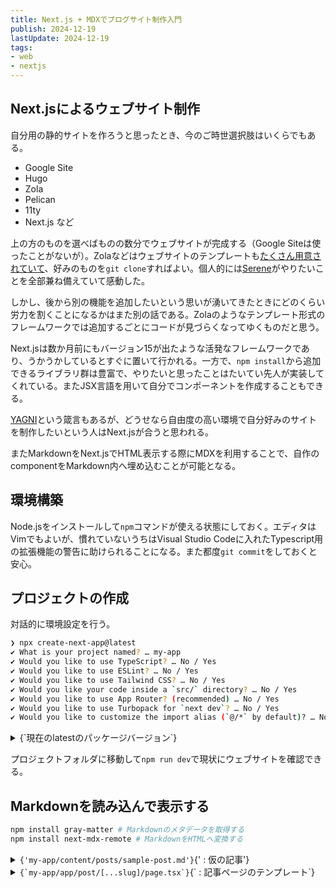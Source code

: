 ```yaml
---
title: Next.js + MDXでブログサイト制作入門
publish: 2024-12-19
lastUpdate: 2024-12-19
tags:
- web
- nextjs
---
```


## Next.jsによるウェブサイト制作

自分用の静的サイトを作ろうと思ったとき、今のご時世選択肢はいくらでもある。
- Google Site
- Hugo
- Zola
- Pelican
- 11ty
- Next.js    など

上の方のものを選べばものの数分でウェブサイトが完成する（Google Siteは使ったことがないが）。Zolaなどはウェブサイトのテンプレートも[たくさん用意されていて](https://www.getzola.org/themes/)、好みのものを`git clone`すればよい。個人的には[Serene](https://www.getzola.org/themes/serene/)がやりたいことを全部兼ね備えていて感動した。

しかし、後から別の機能を追加したいという思いが湧いてきたときにどのくらい労力を割くことになるかはまた別の話である。Zolaのようなテンプレート形式のフレームワークでは追加するごとにコードが見づらくなってゆくものだと思う。

Next.jsは数か月前にもバージョン15が出たような活発なフレームワークであり、うかうかしているとすぐに置いて行かれる。一方で、`npm install`から追加できるライブラリ群は豊富で、やりたいと思ったことはたいてい先人が実装してくれている。またJSX言語を用いて自分でコンポーネントを作成することもできる。

[YAGNI](https://ja.wikipedia.org/wiki/YAGNI)という箴言もあるが、どうせなら自由度の高い環境で自分好みのサイトを制作したいという人はNext.jsが合うと思われる。

またMarkdownをNext.jsでHTML表示する際にMDXを利用することで、自作のcomponentをMarkdown内へ埋め込むことが可能となる。

## 環境構築

Node.jsをインストールして`npm`コマンドが使える状態にしておく。エディタはVimでもよいが、慣れていないうちはVisual Studio Codeに入れたTypescript用の拡張機能の警告に助けられることになる。また都度`git commit`をしておくと安心。

## プロジェクトの作成

対話的に環境設定を行う。
```sh
❯ npx create-next-app@latest
✔ What is your project named? … my-app
✔ Would you like to use TypeScript? … No / Yes
✔ Would you like to use ESLint? … No / Yes
✔ Would you like to use Tailwind CSS? … No / Yes
✔ Would you like your code inside a `src/` directory? … No / Yes
✔ Would you like to use App Router? (recommended) … No / Yes
✔ Would you like to use Turbopack for `next dev`? … No / Yes
✔ Would you like to customize the import alias (`@/*` by default)? … No / Yes
```

<details><summary>{`現在のlatestのパッケージバージョン`}</summary>
```json
{
  "name": "my-app",
  "version": "0.1.0",
  "private": true,
  "scripts": {
    "dev": "next dev --turbopack",
    "build": "next build",
    "start": "next start",
    "lint": "next lint"
  },
  "dependencies": {
    "react": "^19.0.0",
    "react-dom": "^19.0.0",
    "next": "15.1.1"
  },
  "devDependencies": {
    "typescript": "^5",
    "@types/node": "^20",
    "@types/react": "^19",
    "@types/react-dom": "^19",
    "postcss": "^8",
    "tailwindcss": "^3.4.1",
    "eslint": "^9",
    "eslint-config-next": "15.1.1",
    "@eslint/eslintrc": "^3"
  }
}
```
</details>

プロジェクトフォルダに移動して`npm run dev`で現状にウェブサイトを確認できる。


## Markdownを読み込んで表示する

```sh
npm install gray-matter # Markdownのメタデータを取得する
npm install next-mdx-remote # MarkdownをHTMLへ変換する
```


<details><summary><code>{'my-app/content/posts/sample-post.md'}</code>{' : 仮の記事'}</summary>
```md
---
title: Sample Post
category: category
---

## Paragraph

This is a paragraph.

## List

- item 1
- item 2
- item 3

## Table

| Name  | Age |
| ----- | --- |
| Alice | 20  |
| Bob   | 25  |
| Carol | 30  |

## Quote

> This is a quote.

## Task List

- [x] task 1
- [ ] task 2
- [ ] task 3
```

冒頭のYAMLにメタ情報を記載する。MDXからこのMarkdownを読み込むことを考えて、HTML要素を埋め込む際は`` <code>{`int i = 0;`}</code> ``のように内部を`` {` ``と`` `} ``で囲む。
</details>

<details><summary><code>{`my-app/libs/post.ts`}</code>{` : 記事を取得するための関数群`}</summary>
```ts
import { readFileSync, readdirSync } from "fs";
import path from "path";
import matter from "gray-matter";

// MDXファイルのディレクトリ
const POSTS_PATH = path.join(process.cwd(), "content/posts");

// ファイル名（slug）の一覧を取得
export function GetAllPostSlugs() {
  const postFilePaths = readdirSync(POSTS_PATH).filter((path) =>
    /\.md?$/.test(path)
  );
  return postFilePaths.map((path) => {
    const slug = path.replace(/\.md?$/, "");
    return slug;
  });
}

// slugからファイルの中身を取得
export function GetPostBySlug(slug: string) {
  const markdown = readFileSync(path.join(POSTS_PATH, `${slug}.md`), "utf8");

  const { content, data } = matter(markdown);
  return {
    content,
    data,
  };
}
```
</details>

<details><summary><code>{`my-app/app/post/[...slug]/page.tsx`}</code>{` : 記事ページのテンプレート`}</summary>
```tsx
import { GetAllPostSlugs, GetPostBySlug } from "@/libs/post";
import { MDXRemote } from "next-mdx-remote/rsc";

interface PostPageProps {
  params: Promise<{
    slug: string;
  }>;
}

export async function generateStaticParams() {
  const slugs = GetAllPostSlugs();
  return slugs.map((slug) => ({ params: { slug } }));
}

export default async function PostPage(props: PostPageProps) {
  const params = await props.params;
  const { content, data } = GetPostBySlug(params.slug);

  return (
    <div>
      <h1>{data.title}</h1>
      <p>{data.category}</p>
      <div>
        <MDXRemote source={content} />
      </div>
    </div>
  );
}

```
</details>

以上のファイルを追加して`npm run dev`を実行し、`localhost:3000/post/sample-post`へアクセスすればMarkdownを一応取得できていることが確認できる。しかし見た目がひどい。

## 見た目を整える

```sh
npm install remark-gfm # GitHubに固有のMarkdown記法を解釈する
npm install -D @tailwindcss/typography # 記事に適した見た目に整えるCSS群
```
細かいCSSの設定をしたければ[tailwindlabs/tailwindcss-typography](https://github.com/tailwindlabs/tailwindcss-typography)を見よ。


<details><summary><code>{`my-app/tailwind.config.ts`}</code></summary>
```ts
import type { Config } from "tailwindcss";

export default {
  content: [
    "./pages/**/*.{js,ts,jsx,tsx,mdx}",
    "./components/**/*.{js,ts,jsx,tsx,mdx}",
    "./app/**/*.{js,ts,jsx,tsx,mdx}",
  ],
  theme: {
    extend: {
      colors: {
        background: "var(--background)",
        foreground: "var(--foreground)",
      },
    },
  },
  plugins: [require("@tailwindcss/typography")], // 追加
} satisfies Config;
```
</details>

<details><summary><code>{`my-app/app/post/[...slug]/page.tsx`}</code></summary>
```tsx
import { GetAllPostSlugs, GetPostBySlug } from "@/libs/post";
import { MDXRemote } from "next-mdx-remote/rsc";
import remarkGfm from "remark-gfm";

interface PostPageProps {
  params: Promise<{
    slug: string;
  }>;
}

export async function generateStaticParams() {
  const slugs = GetAllPostSlugs();
  return slugs.map((slug) => ({ params: { slug } }));
}

export default async function PostPage(props: PostPageProps) {
  const options = {
    mdxOptions: {
      remarkPlugins: [remarkGfm],
    },
  };
  const params = await props.params;
  const { content, data } = GetPostBySlug(params.slug);

  return (
    <main className="min-h-screen min-w-screen">
      <div className="py-16 w-[32rem] mx-auto">
        <h1 className="font-bold text-4xl">{data.title}</h1>
        <p className="italic mb-8">{data.category}</p>
        <div className="prose mx-auto">
          <MDXRemote source={content} options={options} />
        </div>
      </div>
    </main>
  );
}
```
</details>

<details><summary><code>{`my-app/app/globals.css`}</code></summary>
```css
@tailwind base;
@tailwind components;
@tailwind utilities;

:root {
  --background: #ffffff;
  --foreground: #171717;
}

@media (prefers-color-scheme: dark) {
  :root {
    --background: #0a0a0a;
    --foreground: #ededed;
  }
}
```
</details>

<details><summary><code>{`my-app/app/page.tsx`}</code></summary>
```tsx
import Link from "next/link";

export default function Home() {
  return (
    <main className="w-full text-center">
      <Link href="post/sample-post">sample post</Link>
    </main>
  );
}
```
</details>

`npm run dev`が通っても実際にGitHub Pagesなどに配置する段になってエラーが起こることがあるので`npm run build`が通ることまで確認してから`git commit`する。

## フォントを設定する

Next.jsではGoogle Fontsを高速に表示する機能が提供されている。

<details><summary><code>{`my-app/app/layout.tsx`}</code></summary>
```tsx
import type { Metadata } from "next";
import { Noto_Sans_JP, Kosugi_Maru, Nunito } from "next/font/google";

import "./globals.css";

const noto_sans = Noto_Sans_JP({
  subsets: ["latin"],
  variable: "--font-noto-sans"
});
const kosugi_maru = Kosugi_Maru({
  weight: "400",
  subsets: ["latin"],
  variable: "--font-kosugi-maru"
});
const nunito = Nunito({
  subsets: ["latin"],
  variable: "--font-nunito"
});

export const metadata: Metadata = {
  title: "Create Next App",
  description: "Generated by create next app",
};

export default function RootLayout({
  children,
}: Readonly<{
  children: React.ReactNode;
}>) {
  return (
    <html lang="en">
      <body className={`
        ${noto_sans.variable}
        ${kosugi_maru.variable}
        ${nunito.variable} antialiased`} >
        {children}
      </body>
    </html>
  );
}
```
</details>

<details><summary><code>{`my-app/tailwind.config.ts`}</code></summary>
```ts
import type { Config } from "tailwindcss";

export default {
  content: [
    "./pages/**/*.{js,ts,jsx,tsx,mdx}",
    "./components/**/*.{js,ts,jsx,tsx,mdx}",
    "./app/**/*.{js,ts,jsx,tsx,mdx}",
  ],
  theme: {
    extend: {
      fontFamily: {
        "noto-sans": ['var(--font-noto-sans)'],
        "system": ['var(--font-nunito)', 'var(--font-kosugi-maru)', 'sans-serif'],
      },
      colors: {
        background: "var(--background)",
        foreground: "var(--foreground)",
      },
    },
  },
  plugins: [require("@tailwindcss/typography")],
} satisfies Config;
```
</details>

<details><summary><code>{`my-app/app/post/[...slug]/page.tsx`}</code></summary>
```tsx
import { GetAllPostSlugs, GetPostBySlug } from "@/libs/post";
import { MDXRemote } from "next-mdx-remote/rsc";
import remarkGfm from "remark-gfm";

interface PostPageProps {
  params: Promise<{
    slug: string;
  }>;
}

export async function generateStaticParams() {
  const slugs = GetAllPostSlugs();
  return slugs.map((slug) => ({ params: { slug } }));
}

export default async function PostPage(props: PostPageProps) {
  const options = {
    mdxOptions: {
      remarkPlugins: [remarkGfm],
    },
  };
  const params = await props.params;
  const { content, data } = GetPostBySlug(params.slug);

  return (
    <main className="min-h-screen min-w-screen">
      <div className="py-16 w-[32rem] mx-auto">
        <h1 className="font-bold text-4xl font-noto-sans">{data.title}</h1>
        <p className="italic mb-8 font-system">{data.category}</p>
        <div className="prose mx-auto font-noto-sans">
          <MDXRemote source={content} options={options} />
        </div>
      </div>
    </main>
  );
}
```
</details>


## 記事一覧を表示する

各記事の項目を表示するカードをコンポーネントとして作成する。

<details><summary><code>{`my-app/components/post-card.tsx`}</code></summary>
```tsx
'use client';

import { Post } from "@/types/post";
import Link from "next/link";


function PostCard({
  post,
}: { post: Post }) {
  return (
    <Link
      href={`post/${post.slug}`}
      className="
        no-underline w-full bg-[#fefefe] text-[#324e73] rounded-md
        shadow-[0_1px_0px_2px_rgba(128,167,180,1)] overflow-hidden"
    >
      <h2 className="
        ml-6 mt-4
        font-semibold font-[family-name:var(--font-noto-sans)]
        text-lg md:text-xl"
      >
        {post.data.title}
      </h2>
      <div className="
        m-0 pl-6 pt-1 pb-2
        flex justify-start gap-2
        font-[family-name:var(--font-kosugi-maru)] font-[400]
        text-gray-400 text-sm italic"
      >
        <div>
          <span className="pr-1">投稿日</span>{post.data.publish.toISOString().split('T')[0]}
          <span className="pl-2 pr-1">» 最終更新日</span>{post.data.lastUpdate.toISOString().split('T')[0]}
        </div>
      </div>
    </Link>
  )
}

export default PostCard;
```
</details>

<details><summary><code>{`my-app/types/post.d.ts`}</code></summary>
```ts
export type Post = {
  slug: string,
  content: string,
  data: {
    [key: string]: any,
  }
}
```
</details>

また、記事一覧を取得する関数を定義する。

<details><summary><code>{`my-app/libs/post.ts`}</code></summary>
```tsx
import { readFileSync, readdirSync } from "fs";
import path from "path";
import matter from "gray-matter";

// MDXファイルのディレクトリ
const POSTS_PATH = path.join(process.cwd(), "content/posts");

// ファイル名（slug）の一覧を取得
export function GetAllPostSlugs() {
  const postFilePaths = readdirSync(POSTS_PATH).filter((path) =>
    /\.md?$/.test(path)
  );
  return postFilePaths.map((path) => {
    const slug = path.replace(/\.md?$/, "");
    return slug;
  });
}

// slugからファイルの中身を取得
export function GetPostBySlug(slug: string) {
  const markdown = readFileSync(path.join(POSTS_PATH, `${slug}.md`), "utf8");

  const { content, data } = matter(markdown);
  return {
    content,
    data,
  };
}

export function GetAllPosts() {
  const slugs = GetAllPostSlugs();
  const posts = slugs.map((slug) => {
    const markdown = readFileSync(path.join(POSTS_PATH, `${slug}.md`), 'utf8');

    const { content, data } = matter(markdown);
    return {
      slug,
      content,
      data,
    };
  });

  const sortedPosts = posts.sort((a, b) => {
    const dateA = new Date(a.data.publish);
    const dateB = new Date(b.data.publish);
    return dateB.getTime() - dateA.getTime();
  })

  return sortedPosts;
}
```
</details>

作ったコンポーネントと関数を利用して一覧を表示する。

<details><summary><code>{`my-app/app/page.tsx`}</code></summary>
```tsx
import { GetAllPosts } from "@/libs/post";
import PostCard from "@/components/post-card";

export default function Home() {
  const posts = GetAllPosts();
  return (
    <main className="min-h-screen min-w-max m-0 pb-12 bg-[#a0bac8]">
      <div className="
        z-0 fixed top-0 left-0 right-0
        pt-4 pb-2 w-full
        bg-[#fefefe] shadow-[0_1px_1px_1px_rgba(0,0,0,0.3)]
        text-center text-[#112b45] text-2xl font-system
        underline underline-offset-[12px] decoration-4 decoration-yellow-300"
      >
        記事一覧
      </div>
      <div className="
        pb-16 pt-20 px-16 mx-auto
        w-full md:w-[48rem]
        flex flex-col gap-3 items-center"
      >
        {posts.map((post) => (
          <PostCard key={post.slug} post={post} />
        ))}
      </div>
    </main>
  );
}
```
</details>

ついでに記事も適当な内容にする。

<details><summary><code>{`my-app/content/posts/sample-post.md`}</code></summary>
````md
---
title: Next.js + MDXでブログサイト制作入門
publish: 2024-12-19
lastUpdate: 2024-12-19
tags:
- web
- nextjs
---

## Next.jsによるウェブサイト制作

自分用の静的サイトを作ろうと思ったとき、今のご時世選択肢はいくらでもある。
- Google Site
- Hugo
- Zola
- Pelican
- 11ty
- Next.js    など

上の方のものを選べばものの数分でウェブサイトが完成する（Google Siteは使ったことがないが）。Zolaなどはウェブサイトのテンプレートも[たくさん用意されていて](https://www.getzola.org/themes/)、好みのものを`git clone`すればよい。個人的には[Serene](https://www.getzola.org/themes/serene/)がやりたいことを全部兼ね備えていて感動した。

しかし、後から別の機能を追加したいという思いが湧いてきたときにどのくらい労力を割くことになるかはまた別の話である。Zolaのようなテンプレート形式のフレームワークでは追加するごとにコードが見づらくなってゆくものだと思う。

Next.jsは数か月前にもバージョン15が出たような活発なフレームワークであり、うかうかしているとすぐに置いて行かれる。一方で、`npm install`から追加できるライブラリ群は豊富で、やりたいと思ったことはたいてい先人が実装してくれている。またJSX言語を用いて自分でコンポーネントを作成することもできる。

YAGNIという箴言もあるが、どうせなら自由度の高い環境で自分好みのサイトを制作したいという人はNext.jsが合うと思われる。

またMarkdownをNext.jsでHTML表示する際にMDXを利用することで、自作のcomponentをMarkdown内へ埋め込むことが可能となる。

## 環境構築

Node.jsをインストールして`npm`コマンドが使える状態にしておく。エディタはVimでもよいが、慣れていないうちはVisual Studio Codeに入れたTypescript用の拡張機能の警告に助けられることになる。また都度`git commit`をしておくと安心。

## プロジェクトの作成

対話的に環境設定を行う。
```sh
❯ npx create-next-app@latest
✔ What is your project named? … my-app
✔ Would you like to use TypeScript? … No / Yes
✔ Would you like to use ESLint? … No / Yes
✔ Would you like to use Tailwind CSS? … No / Yes
✔ Would you like your code inside a `src/` directory? … No / Yes
✔ Would you like to use App Router? (recommended) … No / Yes
✔ Would you like to use Turbopack for `next dev`? … No / Yes
✔ Would you like to customize the import alias (`@/*` by default)? … No / Yes
```

<details><summary>{`現在のlatestのパッケージバージョン`}</summary>
```json
{
  "name": "my-app",
  "version": "0.1.0",
  "private": true,
  "scripts": {
    "dev": "next dev --turbopack",
    "build": "next build",
    "start": "next start",
    "lint": "next lint"
  },
  "dependencies": {
    "react": "^19.0.0",
    "react-dom": "^19.0.0",
    "next": "15.1.1"
  },
  "devDependencies": {
    "typescript": "^5",
    "@types/node": "^20",
    "@types/react": "^19",
    "@types/react-dom": "^19",
    "postcss": "^8",
    "tailwindcss": "^3.4.1",
    "eslint": "^9",
    "eslint-config-next": "15.1.1",
    "@eslint/eslintrc": "^3"
  }
}
```
</details>

プロジェクトフォルダに移動して`npm run dev`で現状にウェブサイトを確認できる。


## Markdownを読み込んで表示する

```sh
npm install gray-matter # Markdownのメタデータを取得する
npm install next-mdx-remote # MarkdownをHTMLへ変換する
```


<details><summary><code>{'my-app/content/posts/sample-post.md'}</code>{' : 仮の記事'}</summary>
```md
---
title: Sample Post
category: category
---

## Paragraph

This is a paragraph.

## List

- item 1
- item 2
- item 3

## Table

| Name  | Age |
| ----- | --- |
| Alice | 20  |
| Bob   | 25  |
| Carol | 30  |

## Quote

> This is a quote.

## Task List

- [x] task 1
- [ ] task 2
- [ ] task 3
```

冒頭のYAMLにメタ情報を記載する。MDXからこのMarkdownを読み込むことを考えて、HTML要素を埋め込む際は`` <code>{`int i = 0;`}</code> ``のように内部を`` {` ``と`` `} ``で囲む。
</details>

<details><summary><code>{`my-app/libs/post.ts`}</code>{` : 記事を取得するための関数群`}</summary>
```ts
import { readFileSync, readdirSync } from "fs";
import path from "path";
import matter from "gray-matter";

// MDXファイルのディレクトリ
const POSTS_PATH = path.join(process.cwd(), "content/posts");

// ファイル名（slug）の一覧を取得
export function GetAllPostSlugs() {
  const postFilePaths = readdirSync(POSTS_PATH).filter((path) =>
    /\.md?$/.test(path)
  );
  return postFilePaths.map((path) => {
    const slug = path.replace(/\.md?$/, "");
    return slug;
  });
}

// slugからファイルの中身を取得
export function GetPostBySlug(slug: string) {
  const markdown = readFileSync(path.join(POSTS_PATH, `${slug}.md`), "utf8");

  const { content, data } = matter(markdown);
  return {
    content,
    data,
  };
}
```
</details>

<details><summary><code>{`my-app/app/post/[...slug]/page.tsx`}</code>{` : 記事ページのテンプレート`}</summary>
```tsx
import { GetAllPostSlugs, GetPostBySlug } from "@/libs/post";
import { MDXRemote } from "next-mdx-remote/rsc";

interface PostPageProps {
  params: Promise<{
    slug: string;
  }>;
}

export async function generateStaticParams() {
  const slugs = GetAllPostSlugs();
  return slugs.map((slug) => ({ params: { slug } }));
}

export default async function PostPage(props: PostPageProps) {
  const params = await props.params;
  const { content, data } = GetPostBySlug(params.slug);

  return (
    <div>
      <h1>{data.title}</h1>
      <p>{data.category}</p>
      <div>
        <MDXRemote source={content} />
      </div>
    </div>
  );
}

```
</details>

以上のファイルを追加して`npm run dev`を実行し、`localhost:3000/post/sample-post`へアクセスすればMarkdownを一応取得できていることが確認できる。しかし見た目がひどい。

## 見た目を整える

```sh
npm install remark-gfm # GitHubに固有のMarkdown記法を解釈する
npm install -D @tailwindcss/typography # 記事に適した見た目に整えるCSS群
```
細かいCSSの設定をしたければ[tailwindlabs/tailwindcss-typography](https://github.com/tailwindlabs/tailwindcss-typography)を見よ。


<details><summary><code>{`my-app/tailwind.config.ts`}</code></summary>
```ts
import type { Config } from "tailwindcss";

export default {
  content: [
    "./pages/**/*.{js,ts,jsx,tsx,mdx}",
    "./components/**/*.{js,ts,jsx,tsx,mdx}",
    "./app/**/*.{js,ts,jsx,tsx,mdx}",
  ],
  theme: {
    extend: {
      colors: {
        background: "var(--background)",
        foreground: "var(--foreground)",
      },
    },
  },
  plugins: [require("@tailwindcss/typography")], // 追加
} satisfies Config;
```
</details>

<details><summary><code>{`my-app/app/post/[...slug]/page.tsx`}</code></summary>
```tsx
import { GetAllPostSlugs, GetPostBySlug } from "@/libs/post";
import { MDXRemote } from "next-mdx-remote/rsc";
import remarkGfm from "remark-gfm";

interface PostPageProps {
  params: Promise<{
    slug: string;
  }>;
}

export async function generateStaticParams() {
  const slugs = GetAllPostSlugs();
  return slugs.map((slug) => ({ params: { slug } }));
}

export default async function PostPage(props: PostPageProps) {
  const options = {
    mdxOptions: {
      remarkPlugins: [remarkGfm],
    },
  };
  const params = await props.params;
  const { content, data } = GetPostBySlug(params.slug);

  return (
    <main className="min-h-screen min-w-screen">
      <div className="py-16 w-[32rem] mx-auto">
        <h1 className="font-bold text-4xl">{data.title}</h1>
        <p className="italic mb-8">{data.category}</p>
        <div className="prose mx-auto">
          <MDXRemote source={content} options={options} />
        </div>
      </div>
    </main>
  );
}
```
</details>

<details><summary><code>{`my-app/app/globals.css`}</code></summary>
```css
@tailwind base;
@tailwind components;
@tailwind utilities;

:root {
  --background: #ffffff;
  --foreground: #171717;
}

@media (prefers-color-scheme: dark) {
  :root {
    --background: #0a0a0a;
    --foreground: #ededed;
  }
}
```
</details>

<details><summary><code>{`my-app/app/page.tsx`}</code></summary>
```tsx
import Link from "next/link";

export default function Home() {
  return (
    <main className="w-full text-center">
      <Link href="post/sample-post">sample post</Link>
    </main>
  );
}
```
</details>

`npm run dev`が通っても実際にGitHub Pagesなどに配置する段になってエラーが起こることがあるので`npm run build`が通ることまで確認してから`git commit`する。

## フォントを設定する

Next.jsではGoogle Fontsを高速に表示する機能が提供されている。

<details><summary><code>{`my-app/app/layout.tsx`}</code></summary>
```tsx
import type { Metadata } from "next";
import { Noto_Sans_JP, Kosugi_Maru, Nunito } from "next/font/google";

import "./globals.css";

const noto_sans = Noto_Sans_JP({
  subsets: ["latin"],
  variable: "--font-noto-sans"
});
const kosugi_maru = Kosugi_Maru({
  weight: "400",
  subsets: ["latin"],
  variable: "--font-kosugi-maru"
});
const nunito = Nunito({
  subsets: ["latin"],
  variable: "--font-nunito"
});

export const metadata: Metadata = {
  title: "Create Next App",
  description: "Generated by create next app",
};

export default function RootLayout({
  children,
}: Readonly<{
  children: React.ReactNode;
}>) {
  return (
    <html lang="en">
      <body className={`
        ${noto_sans.variable}
        ${kosugi_maru.variable}
        ${nunito.variable} antialiased`} >
        {children}
      </body>
    </html>
  );
}
```
</details>

<details><summary><code>{`my-app/tailwind.config.ts`}</code></summary>
```ts
import type { Config } from "tailwindcss";

export default {
  content: [
    "./pages/**/*.{js,ts,jsx,tsx,mdx}",
    "./components/**/*.{js,ts,jsx,tsx,mdx}",
    "./app/**/*.{js,ts,jsx,tsx,mdx}",
  ],
  theme: {
    extend: {
      fontFamily: {
        "noto-sans": ['var(--font-noto-sans)'],
        "system": ['var(--font-nunito)', 'var(--font-kosugi-maru)', 'sans-serif'],
      },
      colors: {
        background: "var(--background)",
        foreground: "var(--foreground)",
      },
    },
  },
  plugins: [require("@tailwindcss/typography")],
} satisfies Config;
```
</details>

<details><summary><code>{`my-app/app/post/[...slug]/page.tsx`}</code></summary>
```tsx
import { GetAllPostSlugs, GetPostBySlug } from "@/libs/post";
import { MDXRemote } from "next-mdx-remote/rsc";
import remarkGfm from "remark-gfm";

interface PostPageProps {
  params: Promise<{
    slug: string;
  }>;
}

export async function generateStaticParams() {
  const slugs = GetAllPostSlugs();
  return slugs.map((slug) => ({ params: { slug } }));
}

export default async function PostPage(props: PostPageProps) {
  const options = {
    mdxOptions: {
      remarkPlugins: [remarkGfm],
    },
  };
  const params = await props.params;
  const { content, data } = GetPostBySlug(params.slug);

  return (
    <main className="min-h-screen min-w-screen">
      <div className="py-16 w-[32rem] mx-auto">
        <h1 className="font-bold text-4xl font-noto-sans">{data.title}</h1>
        <p className="italic mb-8 font-system">{data.category}</p>
        <div className="prose mx-auto font-noto-sans">
          <MDXRemote source={content} options={options} />
        </div>
      </div>
    </main>
  );
}
```
</details>


## 記事一覧を表示する

各記事の項目を表示するカードをコンポーネントとして作成する。

<details><summary><code>{`my-app/components/post-card.tsx`}</code></summary>
```tsx
'use client';

import { Post } from "@/types/post";
import Link from "next/link";


function PostCard({
  post,
}: { post: Post }) {
  return (
    <Link
      href={`post/${post.slug}`}
      className="
        no-underline w-full bg-[#fefefe] text-[#324e73] rounded-md
        shadow-[0_1px_0px_2px_rgba(128,167,180,1)] overflow-hidden"
    >
      <h2 className="
        ml-6 mt-4
        font-semibold font-[family-name:var(--font-noto-sans)]
        text-lg md:text-xl"
      >
        {post.data.title}
      </h2>
      <div className="
        m-0 pl-6 pt-1 pb-2
        flex justify-start gap-2
        font-[family-name:var(--font-kosugi-maru)] font-[400]
        text-gray-400 text-sm italic"
      >
        <div>
          <span className="pr-1">投稿日</span>{post.data.publish.toISOString().split('T')[0]}
          <span className="pl-2 pr-1">» 最終更新日</span>{post.data.lastUpdate.toISOString().split('T')[0]}
        </div>
      </div>
    </Link>
  )
}

export default PostCard;
```
</details>

また、記事一覧を取得する関数を定義する。

<details><summary><code>{`my-app/libs/post.ts`}</code></summary>
```tsx
import { readFileSync, readdirSync } from "fs";
import path from "path";
import matter from "gray-matter";

// MDXファイルのディレクトリ
const POSTS_PATH = path.join(process.cwd(), "content/posts");

// ファイル名（slug）の一覧を取得
export function GetAllPostSlugs() {
  const postFilePaths = readdirSync(POSTS_PATH).filter((path) =>
    /\.md?$/.test(path)
  );
  return postFilePaths.map((path) => {
    const slug = path.replace(/\.md?$/, "");
    return slug;
  });
}

// slugからファイルの中身を取得
export function GetPostBySlug(slug: string) {
  const markdown = readFileSync(path.join(POSTS_PATH, `${slug}.md`), "utf8");

  const { content, data } = matter(markdown);
  return {
    content,
    data,
  };
}

export function GetAllPosts() {
  const slugs = GetAllPostSlugs();
  const posts = slugs.map((slug) => {
    const markdown = readFileSync(path.join(POSTS_PATH, `${slug}.md`), 'utf8');

    const { content, data } = matter(markdown);
    return {
      slug,
      content,
      data,
    };
  });

  const sortedPosts = posts.sort((a, b) => {
    const dateA = new Date(a.data.publish);
    const dateB = new Date(b.data.publish);
    return dateB.getTime() - dateA.getTime();
  })

  return sortedPosts;
}
```
</details>

作ったコンポーネントと関数を利用して一覧を表示する。

<details><summary><code>{`my-app/app/page.tsx`}</code></summary>
```tsx
import { GetAllPosts } from "@/libs/post";
import PostCard from "@/components/post-card";

export default function Home() {
  const posts = GetAllPosts();
  return (
    <main className="min-h-screen min-w-max m-0 pb-12 bg-[#a0bac8]">
      <div className="
        z-0 fixed top-0 left-0 right-0
        pt-4 pb-2 w-full
        bg-[#fefefe] shadow-[0_1px_1px_1px_rgba(0,0,0,0.3)]
        text-center text-[#112b45] text-2xl font-system
        underline underline-offset-[12px] decoration-4 decoration-yellow-300"
      >
        記事一覧
      </div>
      <div className="
        pb-16 pt-20 px-16 mx-auto
        w-full md:w-[48rem]
        flex flex-col gap-3 items-center"
      >
        {posts.map((post) => (
          <PostCard key={post.slug} post={post} />
        ))}
      </div>
    </main>
  );
}
```
</details>



## シンタックスハイライトを付ける

[Rehype Pretty](https://rehype-pretty.pages.dev/)を利用する。

```sh
npm install rehype-pretty-code shiki
```


## 数式を表示する

Next.js 15ではなぜか`rehype-katex`がバグる。`rehype-mathjax`は大丈夫だが、文中数式が勝手に改行されてしまうので`span`要素で囲んでついでにベースラインとスペースを調整するように前処理を行う。

MathJax 3の機能を利用したい場合は`better-react-mathjax`を用いる必要がある（`rehype-mathjax`はMathJax 2を利用している）。少々前処理が必要なので詳細は後日追加する。


## リンクを新しいタブで開く

[参考文献](#参考文献)[3]を参考に`MyLink`コンポーネントを追加する。

`<MDXRemote ... components={{a: MyLink}}/>`で置換できる。

## 目次をつける

[参考文献](#参考文献)[2]を参考にTocbotをインストールして目次を追加する。

## 欧文と和文のスペース

自分で前処理のスクリプトを書く。[先人](https://qiita.com/pecorarista/items/accd492e8d5fb23ff2fa)もいる。

## 参考文献

1. [Next.js + MDXでブログ開発](https://amateur-engineer-blog.com/build-blog-using-nextjs-with-mdx)
2. [Next.js+MarkdownのブログにTocbotを使って目次を作成する](https://amateur-engineer-blog.com/create-toc-by-tocbot-for-nextjs-mdx-blog)
3. [Next.jsを利用した初めての本格的Markdownブログサイトの構築](https://reffect.co.jp/react/nextjs-markdown-blog)
````
</details>


## シンタックスハイライトを付ける

[Rehype Pretty Code](https://rehype-pretty.pages.dev/)を利用する。

```sh
npm install rehype-pretty-code shiki
```


## 数式を表示する

Next.js 15ではなぜか`rehype-katex`がバグる。`rehype-mathjax`は大丈夫だが、文中数式が勝手に改行されてしまうので`span`要素で囲んでついでにベースラインとスペースを調整するように前処理を行う。

MathJax 3の機能を利用したい場合は`better-react-mathjax`を用いる必要がある（`rehype-mathjax`はMathJax 2を利用している）。少々前処理が必要なので詳細は後日追加する。


## リンクを新しいタブで開く

[参考文献](#参考文献)[3]を参考に`MyLink`コンポーネントを追加する。

`<MDXRemote ... components={{a: MyLink}}/>`で置換できる。

## 目次をつける

[参考文献](#参考文献)[2]を参考にTocbotをインストールして目次を追加する。

## 欧文と和文のスペース

自分で前処理のスクリプトを書く。[先人](https://qiita.com/pecorarista/items/accd492e8d5fb23ff2fa)もいる。

## 参考文献

1. [Next.js + MDXでブログ開発](https://amateur-engineer-blog.com/build-blog-using-nextjs-with-mdx)
2. [Next.js+MarkdownのブログにTocbotを使って目次を作成する](https://amateur-engineer-blog.com/create-toc-by-tocbot-for-nextjs-mdx-blog)
3. [Next.jsを利用した初めての本格的Markdownブログサイトの構築](https://reffect.co.jp/react/nextjs-markdown-blog)